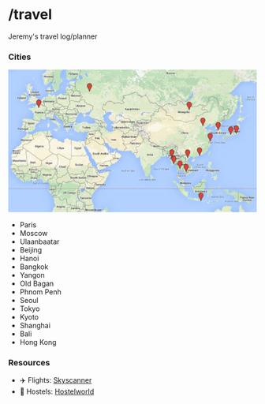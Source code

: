 # /travel

Jeremy's travel log/planner

### Cities

![Map](/map.png)

-  Paris
-  Moscow
-  Ulaanbaatar
-  Beijing
-  Hanoi
-  Bangkok
-  Yangon
-  Old Bagan
-  Phnom Penh
-  Seoul
-  Tokyo
-  Kyoto
-  Shanghai
-  Bali
-  Hong Kong

### Resources

- :airplane: Flights: [Skyscanner](http://skyscanner.com)
- :hotel: Hostels: [Hostelworld](http://www.hostelworld.com)
